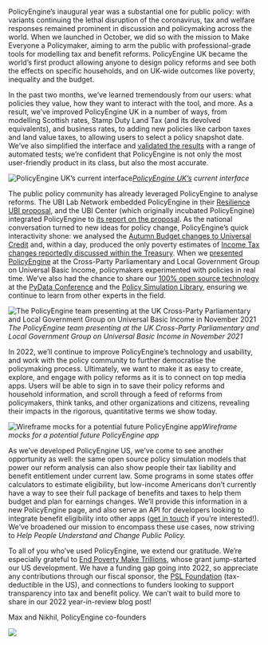PolicyEngine’s inaugural year was a substantial one for public policy: with variants continuing the lethal disruption of the coronavirus, tax and welfare responses remained prominent in discussion and policymaking across the world. When we launched in October, we did so with the mission to Make Everyone a Policymaker, aiming to arm the public with professional-grade tools for modelling tax and benefit reforms. PolicyEngine UK became the world’s first product allowing anyone to design policy reforms and see both the effects on specific households, and on UK-wide outcomes like poverty, inequality and the budget.

In the past two months, we’ve learned tremendously from our users: what policies they value, how they want to interact with the tool, and more. As a result, we’ve improved PolicyEngine UK in a number of ways, from modelling Scottish rates, Stamp Duty Land Tax (and its devolved equivalents), and business rates, to adding new policies like carbon taxes and land value taxes, to allowing users to select a policy snapshot date. We’ve also simplified the interface and [validated the results](https://policyengine.github.io/openfisca-uk//model/validation.html) with a range of automated tests; we’re confident that PolicyEngine is not only the most user-friendly product in its class, but also the most accurate.

![[PolicyEngine UK’s](http://policyengine.org) current interface](https://cdn-images-1.medium.com/max/3200/0*01APO70x-26mV3Wq)_[PolicyEngine UK’s](http://policyengine.org) current interface_

The public policy community has already leveraged PolicyEngine to analyse reforms. The UBI Lab Network embedded PolicyEngine in their [Resilience UBI proposal](https://www.ubilabnetwork.org/resilience-ubi), and the UBI Center (which originally incubated PolicyEngine) integrated PolicyEngine to [its report on the proposal](https://www.ubicenter.org/resilience-ubi). As the national conversation turned to new ideas for policy change, PolicyEngine’s quick interactivity shone: we analysed the [Autumn Budget changes to Universal Credit](https://blog.policyengine.org/analysing-autumn-budget-universal-credit-reforms-with-policyengine-2ce93f177428) and, within a day, produced the only poverty estimates of [Income Tax changes reportedly discussed within the Treasury](https://blog.policyengine.org/income-tax-cuts-rishi-sunak-is-reportedly-considering-9d75eb529262). When we [presented PolicyEngine](https://docs.google.com/presentation/d/1br3vPxhYz4ytPjHVjswhdllmyF8fcp7EWixNLHJxP-U/preview?slide=id.g6293382480_0_338) at the Cross-Party Parliamentary and Local Government Group on Universal Basic Income, policymakers experimented with policies in real time. We’ve also had the chance to share our [100% open source technology](http://github.com/PolicyEngine) at the [PyData Conference](https://docs.google.com/presentation/d/1t1VBAwxmbNC_traV5DPqswvwO0wywIMjtbWP6rNr9zU/edit#slide=id.g6293382480_0_338) and the [Policy Simulation Library](http://blog.pslmodels.org/demo-day-22-synthimpute), ensuring we continue to learn from other experts in the field.

![The PolicyEngine team presenting at the UK Cross-Party Parliamentary and Local Government Group on Universal Basic Income in November 2021](https://cdn-images-1.medium.com/max/3200/0*l3UNmf6uWVy1S_2i)_The PolicyEngine team presenting at the UK Cross-Party Parliamentary and Local Government Group on Universal Basic Income in November 2021_

In 2022, we’ll continue to improve PolicyEngine’s technology and usability, and work with the policy community to further democratise the policymaking process. Ultimately, we want to make it as easy to create, explore, and engage with policy reforms as it is to connect on top media apps. Users will be able to sign in to save their policy reforms and household information, and scroll through a feed of reforms from policymakers, think tanks, and other organizations and citizens, revealing their impacts in the rigorous, quantitative terms we show today.

![Wireframe mocks for a potential future PolicyEngine app](https://cdn-images-1.medium.com/max/3200/0*H79FFl9FfIy9HVJ1)_Wireframe mocks for a potential future PolicyEngine app_

As we’ve developed PolicyEngine US, we’ve come to see another opportunity as well: the same open source policy simulation models that power our reform analysis can also show people their tax liability and benefit entitlement under current law. Some programs in some states offer calculators to estimate eligibility, but low-income Americans don’t currently have a way to see their full package of benefits and taxes to help them budget and plan for earnings changes. We’ll provide this information in a new PolicyEngine page, and also serve an API for developers looking to integrate benefit eligibility into other apps ([get in touch](mailto:contact@policyengine.org) if you’re interested!). We’ve broadened our mission to encompass these use cases, now striving to _Help People Understand and Change Public Policy._

To all of you who’ve used PolicyEngine, we extend our gratitude. We’re especially grateful to [End Poverty Make Trillions](https://www.endpovertymaketrillions.com/), whose grant jump-started our US development. We have a funding gap going into 2022, so appreciate any contributions through our fiscal sponsor, the [PSL Foundation](https://opencollective.com/psl) (tax-deductible in the US), and connections to funders looking to support transparency into tax and benefit policy. We can’t wait to build more to share in our 2022 year-in-review blog post!

Max and Nikhil, PolicyEngine co-founders

![](https://cdn-images-1.medium.com/max/2400/1*ExOry7bdKhkmUjGedfTR9w.png)
